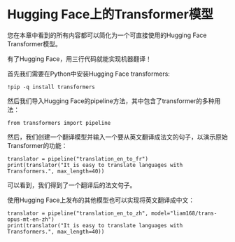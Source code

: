 # Hugging Face上的Transformer模型

您在本章中看到的所有内容都可以简化为一个可直接使用的Hugging Face Transformer模型。

有了Hugging Face，用三行代码就能实现机器翻译！

首先我们需要在Python中安装Hugging Face transformers:

```{.python .input}
!pip -q install transformers
```

然后我们导入Hugging Face的pipeline方法，其中包含了transformer的多种用法：

```{.python .input}
from transformers import pipeline
```

然后，我们创建一个翻译模型并输入一个要从英文翻译成法文的句子，以演示原始Transformer的功能：

```{.python .input}
translator = pipeline("translation_en_to_fr")
print(translator("It is easy to translate languages with Transformers.", max_length=40))
```

可以看到，我们得到了一个翻译后的法文句子。

使用Hugging Face上发布的其他模型也可以实现将英文翻译成中文：

```{.python .input}
translator = pipeline("translation_en_to_zh", model="liam168/trans-opus-mt-en-zh")
print(translator("It is easy to translate languages with Transformers.", max_length=40))
```
